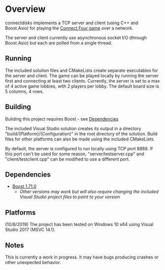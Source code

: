 # Overview

connectdisks implements a TCP server and client (using C++ and Boost.Asio) for playing the [Connect Four game](https://en.wikipedia.org/wiki/Connect_Four) over
a network.

The server and client currently use asynchronous socket I/O (through Boost.Asio) but each are polled from a single thread.
## Running

The included solution files and CMakeLists create separate executables for the server and client. The game can be played locally
by running the server first and connecting at least two clients.
Currently, the server is set to a max of 4 active game lobbies, with 2 players per lobby. The default board size is 5 columns, 4 rows.

## Building

Building this project requires Boost - see [Dependencies](#dependencies)

The included Visual Studio solution creates its output in a directory "build/(Platform)/(Configuration)" in the root directory 
of the solution. 
Build files for other platforms can also be made using the included CMakeLists.

By default, the server is configured to run locally using TCP port 8888. If this port can't be used for some reason, "server/testserver.cpp" 
and "client/testclient.cpp" can be modified to use a different port.

## Dependencies

- [Boost 1.71.0](https://www.boost.org/users/history/version_1_71_0.html)
    - *Other versions may work but will also require changing the included Visual Studio project files to point to your version*
    
## Platforms

(10/8/2019) The project has been tested on Windows 10 x64 using Visual Studio 2017 (MSVC 14.1).

## Notes

This is currently a work in progress. It may have bugs producing crashes or other unexpected behavior. 
